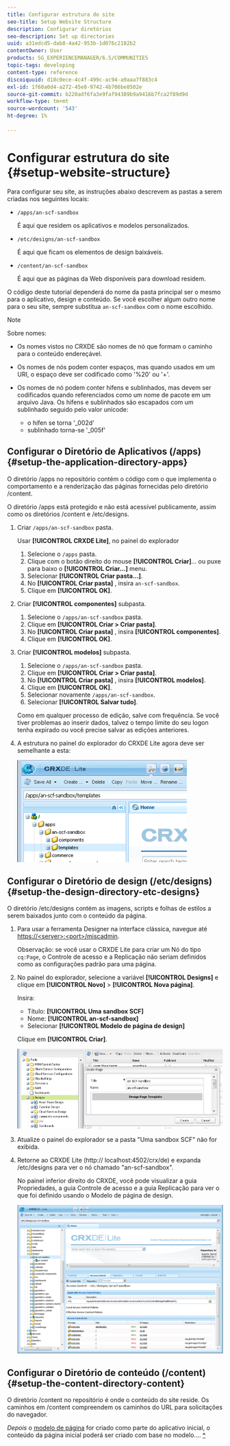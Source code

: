 ```yaml
---
title: Configurar estrutura do site
seo-title: Setup Website Structure
description: Configurar diretórios
seo-description: Set up directories
uuid: a31edcd5-dab8-4a42-953b-1d076c2182b2
contentOwner: User
products: SG_EXPERIENCEMANAGER/6.5/COMMUNITIES
topic-tags: developing
content-type: reference
discoiquuid: d18c0ece-4c4f-499c-ac94-a9aaa7f883c4
exl-id: 1f60a0d4-a272-45e8-9742-4b706be8502e
source-git-commit: b220adf6fa3e9faf94389b9a9416b7fca2f89d9d
workflow-type: tm+mt
source-wordcount: '543'
ht-degree: 1%

---
```


# Configurar estrutura do site {#setup-website-structure}

Para configurar seu site, as instruções abaixo descrevem as pastas a serem criadas nos seguintes locais:

* `/apps/an-scf-sandbox`

   É aqui que residem os aplicativos e modelos personalizados.

* `/etc/designs/an-scf-sandbox`

   É aqui que ficam os elementos de design baixáveis.

* `/content/an-scf-sandbox`

   É aqui que as páginas da Web disponíveis para download residem.

O código deste tutorial dependerá do nome da pasta principal ser o mesmo para o aplicativo, design e conteúdo. Se você escolher algum outro nome para o seu site, sempre substitua `an-scf-sandbox` com o nome escolhido.

>[!NOTE]
>
>Sobre nomes:
>
>* Os nomes vistos no CRXDE são nomes de nó que formam o caminho para o conteúdo endereçável.
>* Os nomes de nós podem conter espaços, mas quando usados em um URI, o espaço deve ser codificado como &#39;%20&#39; ou &#39;+&#39;.
>* Os nomes de nó podem conter hifens e sublinhados, mas devem ser codificados quando referenciados como um nome de pacote em um arquivo Java. Os hifens e sublinhados são escapados com um sublinhado seguido pelo valor unicode:
   >
   >   * o hífen se torna &#39;_002d&#39;
   >   * sublinhado torna-se &#39;_005f&#39;


## Configurar o Diretório de Aplicativos (/apps) {#setup-the-application-directory-apps}

O diretório /apps no repositório contém o código com o que implementa o comportamento e a renderização das páginas fornecidas pelo diretório /content.

O diretório /apps está protegido e não está acessível publicamente, assim como os diretórios /content e /etc/designs.

1. Criar `/apps/an-scf-sandbox` pasta.

   Usar **[!UICONTROL CRXDE Lite]**, no painel do explorador

   1. Selecione o `/apps` pasta.
   1. Clique com o botão direito do mouse **[!UICONTROL Criar]**... ou puxe para baixo o **[!UICONTROL Criar...]** menu.
   1. Selecionar **[!UICONTROL Criar pasta...]**.
   1. No **[!UICONTROL Criar pasta]** , insira `an-scf-sandbox`.
   1. Clique em **[!UICONTROL OK]**.

1. Criar **[!UICONTROL componentes]** subpasta.

   1. Selecione o `/apps/an-scf-sandbox` pasta.
   1. Clique em **[!UICONTROL Criar > Criar pasta]**.
   1. No **[!UICONTROL Criar pasta]** , insira **[!UICONTROL componentes]**.
   1. Clique em **[!UICONTROL OK]**.

1. Criar **[!UICONTROL modelos]** subpasta.

   1. Selecione o `/apps/an-scf-sandbox` pasta.
   1. Clique em **[!UICONTROL Criar > Criar pasta]**.
   1. No **[!UICONTROL Criar pasta]** , insira **[!UICONTROL modelos]**.
   1. Clique em **[!UICONTROL OK]**.
   1. Selecionar novamente `/apps/an-scf-sandbox`.
   1. Selecionar **[!UICONTROL Salvar tudo]**.

   Como em qualquer processo de edição, salve com frequência. Se você tiver problemas ao inserir dados, talvez o tempo limite do seu logon tenha expirado ou você precise salvar as edições anteriores.

1. A estrutura no painel do explorador do CRXDE Lite agora deve ser semelhante a esta:

   ![crxde-template](assets/crxde-template.png)

## Configurar o Diretório de design (/etc/designs) {#setup-the-design-directory-etc-designs}

O diretório /etc/designs contém as imagens, scripts e folhas de estilos a serem baixados junto com o conteúdo da página.

1. Para usar a ferramenta Designer na interface clássica, navegue até [https://&lt;server>:&lt;port>/miscadmin](http://localhost:4502/miscadmin).

   Observação: se você usar o CRXDE Lite para criar um Nó do tipo `cq:Page`, o Controle de acesso e a Replicação não seriam definidos como as configurações padrão para uma página.

1. No painel do explorador, selecione a variável **[!UICONTROL Designs]** e clique em **[!UICONTROL Novo]** > **[!UICONTROL Nova página]**.

   Insira:

   * Título: **[!UICONTROL Uma sandbox SCF]**
   * Nome: **[!UICONTROL an-scf-sandbox]**
   * Selecionar **[!UICONTROL Modelo de página de design]**

   Clique em **[!UICONTROL Criar]**.

   ![design-template](assets/design-template.png)

1. Atualize o painel do explorador se a pasta &quot;Uma sandbox SCF&quot; não for exibida.

1. Retorne ao CRXDE Lite (http:// localhost:4502/crx/de) e expanda /etc/designs para ver o nó chamado &quot;an-scf-sandbox&quot;.

   No painel inferior direito do CRXDE, você pode visualizar a guia Propriedades, a guia Controle de acesso e a guia Replicação para ver o que foi definido usando o Modelo de página de design.

   ![crxde-configure-template](assets/crxde-configure-template.png)

## Configurar o Diretório de conteúdo (/content) {#setup-the-content-directory-content}

O diretório /content no repositório é onde o conteúdo do site reside. Os caminhos em /content compreendem os caminhos do URL para solicitações do navegador.

*Depois* o [modelo de página](initial-app.md#createthepagetemplate) for criado como parte do aplicativo inicial, o conteúdo da página inicial poderá ser criado com base no modelo.... [**^**](initial-app.md)
